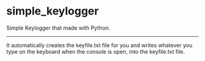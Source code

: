 # simple_keylogger
Simple Keylogger that made with Python.

---

It automatically creates the keyfile.txt file for you and writes whatever you type on the keyboard when the console is open, into the keyfile.txt file.
